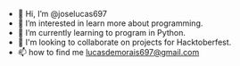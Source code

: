 - 👋 Hi, I’m @joselucas697
- 👀 I’m interested in  learn  more about programming.
- 🌱 I’m currently learning  to program in Python.
- 💞️  I'm looking to collaborate on projects for Hacktoberfest.
- 📫 how to find me lucasdemorais697@gmail.com
<!---
joselucas697/joselucas697 is a ✨ special ✨ repository because its `README.md` (this file) appears on your GitHub profile.
You can click the Preview link to take a look at your changes.
--->
